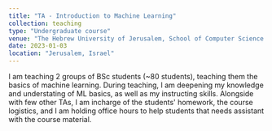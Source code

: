 ```yaml
---
title: "TA - Introduction to Machine Learning"
collection: teaching
type: "Undergraduate course"
venue: "The Hebrew University of Jerusalem, School of Computer Science and Engineering"
date: 2023-01-03
location: "Jerusalem, Israel"
---
```


I am teaching 2 groups of BSc students (~80 students), teaching them the basics of machine learning.
During teaching, I am deepening my knowledge and understating of ML basics, as well as my instructing skills.
Alongside with few other TAs, I am incharge of the students' homework, the course logistics, and I am holding office hours to help students that needs assistant with the course material.
